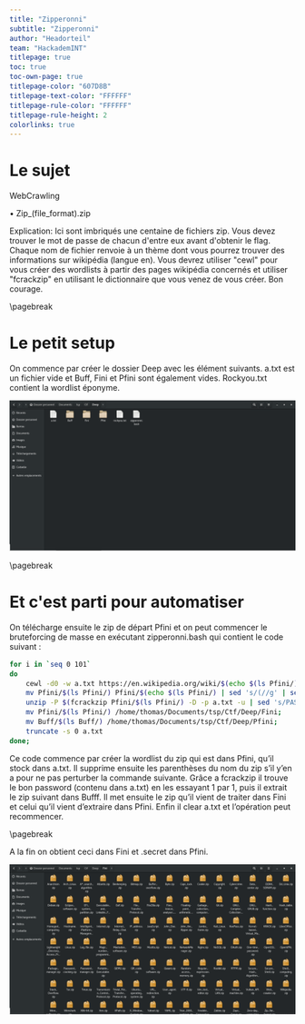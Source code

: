 ```yaml
---
title: "Zipperonni"
subtitle: "Zipperonni"
author: "Headorteil"
team: "HackademINT"
titlepage: true
toc: true
toc-own-page: true
titlepage-color: "607D8B"
titlepage-text-color: "FFFFFF"
titlepage-rule-color: "FFFFFF"
titlepage-rule-height: 2
colorlinks: true
---
```


# Le sujet
WebCrawling

• Zip_(file_format).zip

Explication: Ici sont imbriqués une centaine de fichiers zip. Vous devez trouver le mot de passe de chacun d'entre eux avant d'obtenir le
flag. Chaque nom de fichier renvoie à un thème dont vous pourrez trouver des informations sur wikipédia (langue en). Vous devrez
utiliser "cewl" pour vous créer des wordlists à partir des pages wikipédia concernés et utiliser "fcrackzip" en utilisant le dictionnaire que
vous venez de vous créer. Bon courage.

\pagebreak

# Le petit setup
On commence par créer le dossier Deep avec les élément suivants. a.txt est un fichier vide et Buff, Fini et Pfini sont également vides. Rockyou.txt
contient la wordlist éponyme.

![Comme ça](Zipperonni1.png)

\pagebreak

# Et c'est parti pour automatiser
On télécharge ensuite le zip de départ Pfini et on peut commencer le bruteforcing de masse en exécutant zipperonni.bash qui contient le code suivant :

```bash
for i in `seq 0 101`
do
	cewl -d0 -w a.txt https://en.wikipedia.org/wiki/$(echo $(ls Pfini/) | sed 's/.zip//g');
	mv Pfini/$(ls Pfini/) Pfini/$(echo $(ls Pfini/) | sed 's/(//g' | sed 's/)//g');
	unzip -P $(fcrackzip Pfini/$(ls Pfini/) -D -p a.txt -u | sed 's/PASSWORD FOUND\!\!\!\!: pw == //g') Pfini/$(ls Pfini/) -d /home/thomas/Documents/tsp/Ctf/Deep/Buff;
	mv Pfini/$(ls Pfini/) /home/thomas/Documents/tsp/Ctf/Deep/Fini;
	mv Buff/$(ls Buff/) /home/thomas/Documents/tsp/Ctf/Deep/Pfini;
	truncate -s 0 a.txt
done;
```

Ce code commence par créer la wordlist du zip qui est dans Pfini, qu’il stock dans a.txt.
Il supprime ensuite les parenthèses du nom du zip s’il y’en a pour ne pas perturber la commande suivante.
Grâce a fcrackzip il trouve le bon password (contenu dans a.txt) en les essayant 1 par 1, puis il extrait le zip suivant dans Bufff.
Il met ensuite le zip qu’il vient de traiter dans Fini et celui qu’il vient d’extraire dans Pfini.
Enfin il clear a.txt et l’opération peut recommencer.

\pagebreak

A la fin on obtient ceci dans Fini et .secret dans Pfini.

![Ca donne ça normalement](Zipperonni2.png)
